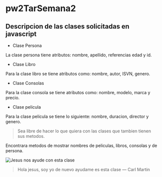 # pw2TarSemana2
## Descripcion de las clases solicitadas en javascript

- Clase Persona

La clase persona tiene atributos: nombre, apellido, referencias edad y id.

- Clase Libro

Para la clase libro se tiene atributos como: nombre, autor, ISVN, genero.

- Clase Consolas

Para la clase consola se tiene atributos como: nombre, modelo, marca y precio.

- Clase pelicula

Para la clase pelicula se tiene lo siguiente: nombre, duracion, director y genero.


> Sea libre de hacer lo que quiera con las clases que tambien tienen sus metodos.
> 

Encontrara metodos de mostrar nombres de peliculas, libros, consolas y de persona.



![Jesus nos ayude con esta clase](https://i.pinimg.com/236x/83/6b/d2/836bd2e7c5f9ae55dfd491df9af75c30.jpg)

> Hola jesus, soy yo de nuevo ayudame es esta clase — Carl Martin